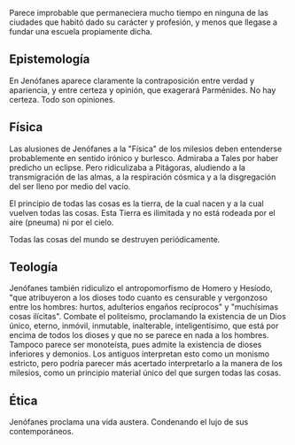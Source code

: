 Parece improbable que permaneciera mucho tiempo en ninguna de las ciudades que habitó dado su carácter y profesión, y menos que llegase a fundar una escuela propiamente dicha.

## Epistemología

En Jenófanes aparece claramente la contraposición entre verdad y apariencia, y entre certeza y opinión, que exagerará Parménides. No hay certeza. Todo son opiniones.

## Física

Las alusiones de Jenófanes a la "Física" de los milesios deben entenderse probablemente en sentido irónico y burlesco. Admiraba a Tales por haber predicho un eclipse. Pero ridiculizaba a Pitágoras, aludiendo a la transmigración de las almas, a la respiración cósmica y a la disgregación del ser lleno por medio del vacío.

El principio de todas las cosas es la tierra, de la cual nacen y a la cual vuelven todas las cosas. Esta Tierra es ilimitada y no está rodeada por el aire (pneuma) ni por el cielo.

Todas las cosas del mundo se destruyen periódicamente.

## Teología

Jenófanes también ridiculizo el antropomorfismo de Homero y Hesíodo, "que atribuyeron a los dioses todo cuanto es censurable y vergonzoso entre los hombres: hurtos, adulterios engaños recíprocos" y "muchísimas cosas ilícitas". Combate el politeísmo, proclamando la existencia de un Dios único, eterno, inmóvil, inmutable, inalterable, inteligentísimo, que está por encima de todos los dioses y que no se parece en nada a los hombres. Tampoco parece ser monoteísta, pues admite la existencia de dioses inferiores y demonios. Los antiguos interpretan esto como un monismo estricto, pero podría parecer más acertado interpretarlo a la manera de los milesios, como un principio material único del que surgen todas las cosas.

## Ética

Jenófanes proclama una vida austera. Condenando el lujo de sus contemporáneos.
